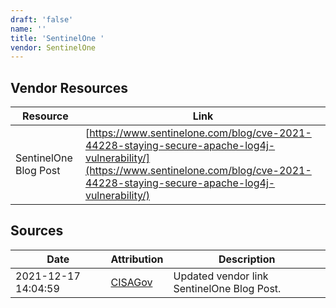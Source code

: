 ```yaml
---
draft: 'false'
name: ''
title: 'SentinelOne '
vendor: SentinelOne
---
```


## Vendor Resources
| Resource | Link |
| --- | --- |
| SentinelOne Blog Post | [https://www.sentinelone.com/blog/cve-2021-44228-staying-secure-apache-log4j-vulnerability/](https://www.sentinelone.com/blog/cve-2021-44228-staying-secure-apache-log4j-vulnerability/) |



## Sources
| Date | Attribution | Description |
| --- | --- | --- |
| 2021-12-17 14:04:59 | [CISAGov](https://raw.githubusercontent.com/cisagov/log4j-affected-db/develop/README.md) | Updated vendor link SentinelOne Blog Post.  |
